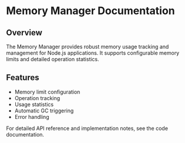 # Memory Manager Documentation

## Overview
The Memory Manager provides robust memory usage tracking and management for Node.js applications. It supports configurable memory limits and detailed operation statistics.

## Features
- Memory limit configuration
- Operation tracking
- Usage statistics
- Automatic GC triggering
- Error handling

For detailed API reference and implementation notes, see the code documentation.
